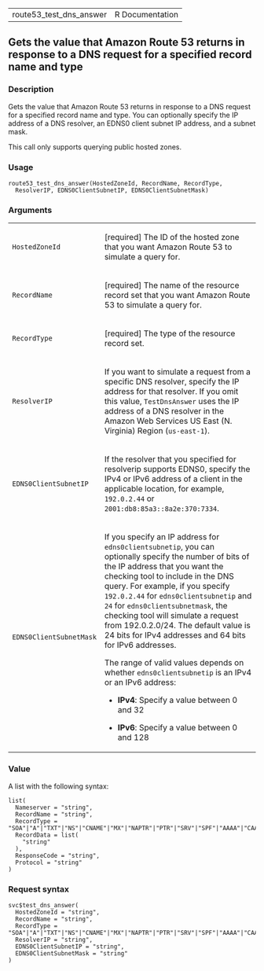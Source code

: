 <table style="width: 100%;">
<tbody>
<tr class="odd">
<td>route53_test_dns_answer</td>
<td style="text-align: right;">R Documentation</td>
</tr>
</tbody>
</table>

## Gets the value that Amazon Route 53 returns in response to a DNS request for a specified record name and type

### Description

Gets the value that Amazon Route 53 returns in response to a DNS request
for a specified record name and type. You can optionally specify the IP
address of a DNS resolver, an EDNS0 client subnet IP address, and a
subnet mask.

This call only supports querying public hosted zones.

### Usage

    route53_test_dns_answer(HostedZoneId, RecordName, RecordType,
      ResolverIP, EDNS0ClientSubnetIP, EDNS0ClientSubnetMask)

### Arguments

<table>
<colgroup>
<col style="width: 35%" />
<col style="width: 65%" />
</colgroup>
<tbody>
<tr class="odd">
<td><code
id="route53_test_dns_answer_:_HostedZoneId">HostedZoneId</code></td>
<td><p>[required] The ID of the hosted zone that you want Amazon Route
53 to simulate a query for.</p></td>
</tr>
<tr class="even">
<td><code
id="route53_test_dns_answer_:_RecordName">RecordName</code></td>
<td><p>[required] The name of the resource record set that you want
Amazon Route 53 to simulate a query for.</p></td>
</tr>
<tr class="odd">
<td><code
id="route53_test_dns_answer_:_RecordType">RecordType</code></td>
<td><p>[required] The type of the resource record set.</p></td>
</tr>
<tr class="even">
<td><code
id="route53_test_dns_answer_:_ResolverIP">ResolverIP</code></td>
<td><p>If you want to simulate a request from a specific DNS resolver,
specify the IP address for that resolver. If you omit this value,
<code>TestDnsAnswer</code> uses the IP address of a DNS resolver in the
Amazon Web Services US East (N. Virginia) Region
(<code>us-east-1</code>).</p></td>
</tr>
<tr class="odd">
<td><code
id="route53_test_dns_answer_:_EDNS0ClientSubnetIP">EDNS0ClientSubnetIP</code></td>
<td><p>If the resolver that you specified for resolverip supports EDNS0,
specify the IPv4 or IPv6 address of a client in the applicable location,
for example, <code style="white-space: pre;">⁠192.0.2.44⁠</code> or <code
style="white-space: pre;">⁠2001:db8:85a3::8a2e:370:7334⁠</code>.</p></td>
</tr>
<tr class="even">
<td><code
id="route53_test_dns_answer_:_EDNS0ClientSubnetMask">EDNS0ClientSubnetMask</code></td>
<td><p>If you specify an IP address for
<code>edns0clientsubnetip</code>, you can optionally specify the number
of bits of the IP address that you want the checking tool to include in
the DNS query. For example, if you specify <code
style="white-space: pre;">⁠192.0.2.44⁠</code> for
<code>edns0clientsubnetip</code> and <code>24</code> for
<code>edns0clientsubnetmask</code>, the checking tool will simulate a
request from 192.0.2.0/24. The default value is 24 bits for IPv4
addresses and 64 bits for IPv6 addresses.</p>
<p>The range of valid values depends on whether
<code>edns0clientsubnetip</code> is an IPv4 or an IPv6 address:</p>
<ul>
<li><p><strong>IPv4</strong>: Specify a value between 0 and 32</p></li>
<li><p><strong>IPv6</strong>: Specify a value between 0 and 128</p></li>
</ul></td>
</tr>
</tbody>
</table>

### Value

A list with the following syntax:

    list(
      Nameserver = "string",
      RecordName = "string",
      RecordType = "SOA"|"A"|"TXT"|"NS"|"CNAME"|"MX"|"NAPTR"|"PTR"|"SRV"|"SPF"|"AAAA"|"CAA"|"DS",
      RecordData = list(
        "string"
      ),
      ResponseCode = "string",
      Protocol = "string"
    )

### Request syntax

    svc$test_dns_answer(
      HostedZoneId = "string",
      RecordName = "string",
      RecordType = "SOA"|"A"|"TXT"|"NS"|"CNAME"|"MX"|"NAPTR"|"PTR"|"SRV"|"SPF"|"AAAA"|"CAA"|"DS",
      ResolverIP = "string",
      EDNS0ClientSubnetIP = "string",
      EDNS0ClientSubnetMask = "string"
    )
